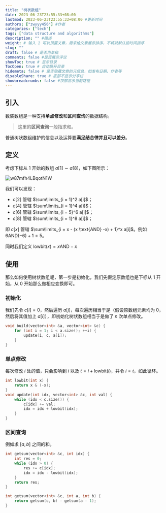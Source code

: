 ```yaml
---
title: "树状数组"
date: 2023-06-23T23:55:33+08:00
lastmod: 2023-06-23T23:55:33+08:00 #更新时间
authors: ["zwyyy456"] #作者
categories: ["tech"]
tags: ["data structure and algorithms"]
description: "" #描述
weight: # 输入 1 可以顶置文章，用来给文章展示排序，不填就默认按时间排序
slug: ""
draft: false # 是否为草稿
comments: false #是否展示评论
showToc: true # 显示目录
TocOpen: true # 自动展开目录
hidemeta: false # 是否隐藏文章的元信息，如发布日期、作者等
disableShare: true # 底部不显示分享栏
showbreadcrumbs: false #顶部显示当前路径
---
```

## 引入

数装数组是一种支持**单点修改**和**区间查询**的数据结构。

> 这里的**区间查询**一般指求和。

普通树状数组维护的信息以及运算要**满足结合律并且可以差分**。

## 定义

考虑下标从 $1$ 开始的数组 $a[1]\sim a[8]$，如下图所示：

![w87mfh4LBqotN1W](https://pic-upyun.zwyyy456.tech/smms/2023-12-26-070021.png)

我们可以发现：
- $c[2]$ 管辖 $\sum\limits_{i = 1}^2 a[i]$；
- $c[4]$ 管辖 $\sum\limits_{i = 1}^4 a[i]$；
- $c[6]$ 管辖 $\sum\limits_{i = 5}^6 a[i]$；
- $c[8]$ 管辖 $\sum\limits_{i = 1}^8 a[i]$；

即 $c[x]$ 管辖 $\sum\limits_{i = x - (x \text{AND} -x) + 1}^x a[i]$。例如 $6\text{AND}(-6)  + 1 = 5$。

同时我们定义 $\text{lowbit}(x) = x \text{AND}  -x$

## 使用

那么如何使用树状数组呢，第一步是初始化，我们先假定原数组也是下标从 $1$ 开始，从 $0$ 开始那么做相应变换即可。

### 初始化

我们先令 $c[i] = 0$，然后遍历 $a[j]$，每次遍历相当于是（假设原数组元素均为 $0$，然后将其值加上 $a[i]$），即初始化树状数组相当于是做了 $n$ 次单点修改。

```cpp
void build(vector<int> &a, vector<int> &c) {
    for (int i = 1; i < a.size(); ++i) {
        update(i, c, a[i]);
    }
}
```

### 单点修改

每次修改 $i$ 处的值，只会影响到 $i$ 以及 $t = i + \text{lowbit}(i)$，并令 $i = t$，如此循环。

```cpp
int lowbit(int x) {
    return x & (-x);
}
void update(int idx, vector<int> &c, int val) {
    while (idx < c.size()) {
        c[idx] += val;
        idx = idx + lowbit(idx);
    }
}
```

### 区间查询

例如求 $[a, b]$ 之间的和。

```cpp
int getsum(vector<int> &c, int idx) {
    int res = 0;
    while (idx > 0) {
        res += c[idx];
        idx = idx - lowbit(idx);
    }
    return res;
}

int getsum(vector<int> &c, int a, int b) {
    return getsum(c, b) - getsum(a - 1);
}
```
